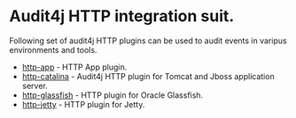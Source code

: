 # Audit4j HTTP integration suit.

Following set of audit4j HTTP plugins can be used to audit events in varipus environments and tools.

* [http-app] - HTTP App plugin.
* [http-catalina] - Audit4j HTTP plugin for Tomcat and Jboss application server.
* [http-glassfish] - HTTP plugin for Oracle Glassfish.
* [http-jetty] - HTTP plugin for Jetty.



[http-app]:/audit4j-http-app/README.md
[http-catalina]:/audit4j-http-catalina/README.md
[http-glassfish]:/audit4j-http-glassfish/README.md
[http-jetty]:/audit4j-http-jetty/README.md
